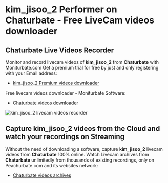 # kim_jisoo_2 Performer on Chaturbate - Free LiveCam videos downloader

## Chaturbate Live Videos Recorder

Monitor and record livecam videos of **kim_jisoo_2** from **Chaturbate** with Moniturbate.com
Get a premium trial for free by just and only registering with your Email address:
* [kim_jisoo_2 Premium videos downloader](https://moniturbate.com/request-demo-licence-key.html)

Free livecam videos downloader - Moniturbate Software:
* [Chaturbate videos downloader](https://moniturbate.com/moniturbate-download-software.html)

![kim_jisoo_2 livecam videos recorder](https://peachurnet.com/templates/moniturbate-software.png)


## Capture kim_jisoo_2 videos from the Cloud and watch your recordings on Streaming

Without the need of downloading a software, capture **kim_jisoo_2** livecam videos from **Chaturbate** 100% online.
Watch Livecam archives from **Chaturbate** unlimitedly from thousands of existing recordings, only on Peachurbate.com and its websites network:
* [Chaturbate videos archives](https://peachurnet.com/)
